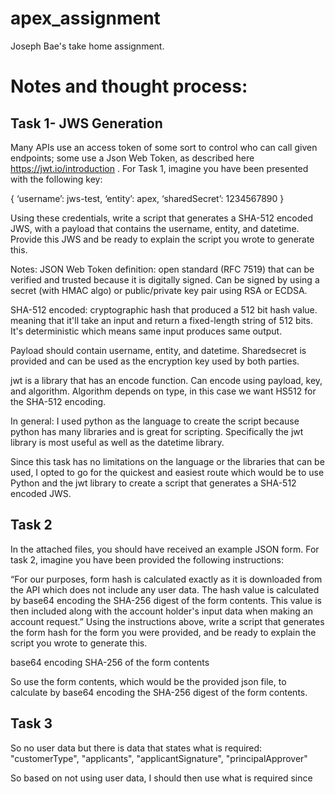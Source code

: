 # apex_assignment

Joseph Bae's take home assignment.

# Notes and thought process:

## Task 1- JWS Generation
Many APIs use an access token of some sort to control who can call given endpoints; some use a Json Web Token, as described here https://jwt.io/introduction . For Task 1, imagine you have been presented with the following key:

{
‘username’: jws-test,
‘entity’: apex,
‘sharedSecret’: 1234567890
}

Using these credentials, write a script that generates a SHA-512 encoded JWS, with a payload that contains the username, entity, and datetime. Provide this JWS and be ready to explain the script you wrote to generate this.

Notes:
JSON Web Token definition: open standard (RFC 7519) that can be verified and trusted because it is digitally signed. Can be signed by using a secret (with HMAC algo) or public/private key pair using RSA or ECDSA.

SHA-512 encoded: cryptographic hash that produced a 512 bit hash value. meaning that it'll take an input and return a fixed-length string of 512 bits. It's deterministic which means same input produces same output.

Payload should contain username, entity, and datetime. 
Sharedsecret is provided and can be used as the encryption key used by both parties.

jwt is a library that has an encode function. Can encode using payload, key, and algorithm. Algorithm depends on type, in this case we want HS512 for the SHA-512 encoding.

In general: I used python as the language to create the script because python has many libraries and is great for scripting. Specifically the jwt library is most useful as well as the datetime library.

Since this task has no limitations on the language or the libraries that can be used, I opted to go for the quickest and easiest route which would be to use Python and the jwt library to create a script that generates a SHA-512 encoded JWS.


## Task 2
In the attached files, you should have received an example 
JSON form. For task 2, imagine you have been provided the following instructions:

“For our purposes, form hash is calculated exactly as it is downloaded from the API which does not include any user data. The hash value is calculated by base64 encoding the SHA-256 digest of the form contents. This value is then included along with the account holder's input data when making an account request.”
Using the instructions above, write a script that generates the form hash for the form you were provided, and be ready to explain the script you wrote to generate this.

base64 encoding SHA-256 of the form contents

So use the form contents, which would be the provided json file, to calculate by base64 encoding the SHA-256 digest of the form contents.


## Task 3
So no user data but there is data that states what is required:
 "customerType", "applicants", "applicantSignature", "principalApprover"

 So based on not using user data, I should then use what is required since 